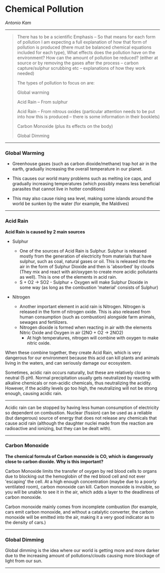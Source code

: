# Chemical Pollution

*Antonio Kam*

---

> There has to be a scientific Emphasis – So that means for each form of pollution I am expecting a full explanation of how that form of pollution is produced (there must be balanced chemical equations included for each type), What effects does the pollution have on the environment? How can the amount of pollution be reduced? (either at source or by removing the gases after the process – carbon capture/sulphur scrubbing etc – explanations of how they work needed)
>
> The types of pollution to focus on are:
>
> Global warming
>
> Acid Rain – From sulphur
>
> Acid Rain – From nitrous oxides (particular attention needs to be put into how this is produced – there is some information in their booklets)
>
> Carbon Monoxide (plus its effects on the body)
>
> Global Dimming

---

### Global Warming

- Greenhouse gases (such as carbon dioxide/methane) trap hot air in the earth, gradually increasing the overall temperature in our planet.

- This causes our world many problems such as melting ice caps, and gradually increasing temperatures (which possibly means less beneficial parasites that cannot live in hotter conditions)

- This may also cause rising sea level, making some islands around the world be sunken by the water (for example, the Maldives)

---

### Acid Rain

**Acid Rain is caused by 2 main sources**

- Sulphur
  - One of the sources of Acid Rain is Sulphur. Sulphur is released mostly from the generation of electricity from materials that have sulphur, such as coal, natural gases or oil. This is released into the air in the form of Sulphur Dioxide and then is 'absorbed' by clouds (They mix and react with air/oxygen to create more acidic pollutants as well). This is one of the elements in acid rain.
  - S + O2 -> SO2 - Sulphur + Oxygen will make Sulphur Dioxide in some way (as long as the combustion 'material' consists of Sulphur)

- Nitrogen
  - Another important element in acid rain is Nitrogen. Nitrogen is released in the form of nitrogen oxide. This is also released from human consumption (such as combustion) alongside farm animals, sewages and fertilizers.
  - Nitrogen dioxide is formed when reacting in air with the elements Nitric Oxide and Oxygen in air (2NO + O2 -> 2NO2)
    - At high temperatures, nitrogen will combine with oxygen to make nitric oxide.

When these combine together, they create Acid Rain, which is very dangerous for our environment because this acid can kill plants and animals living in the waters, and can seriously damage our ecosystem.

Sometimes, acidic rain occurs naturally, but these are relatively close to neutral (5 pH). Normal precipitation usually gets neutralized by reacting with alkaline chemicals or non-acidic chemicals, thus neutralizing the acidity. However, if the acidity levels go too high, the neutralizing will not be strong enough, causing acidic rain.

---

Acidic rain can be stopped by having less human consumption of electricity so dependent on combustion. Nuclear (fission) can be used as a reliable (but dangerous) source of energy that does not release any chemicals that cause acid rain (although the daughter nuclei made from the reaction are radioactive and ionizing, but they can be dealt with).

---

### Carbon Monoxide

**The chemical formula of Carbon monoxide is CO, which is dangerously close to carbon dioxide. Why is this important?**

Carbon Monoxide limits the transfer of oxygen by red blood cells to organs due to blocking out the hemoglobin of the red blood cell and not ever 'escaping' the cell. At a high enough concentration (maybe due to a poorly ventilated room), carbon monoxide can kill. Carbon monoxide is invisible, so you will be unable to see it in the air, which adds a layer to the deadliness of carbon monoxide.

Carbon monoxide mainly comes from incomplete combustion (for example, cars emit carbon monoxide, and without a catalytic converter, the carbon monoxide will be emitted into the air, making it a very good indicator as to the density of cars.)

---

### Global Dimming

Global dimming is the idea where our world is getting more and more darker due to the increasing amount of pollutions/clouds causing more blockage of light from our sun.

---
